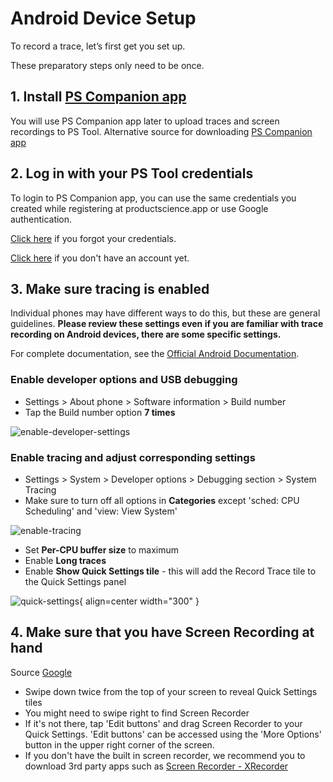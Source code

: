 # Android Device Setup

To record a trace, let’s first get you set up.

These preparatory steps only need to be once.

## 1. Install [PS Companion app](https://play.google.com/store/apps/details?id=com.ps.companion&hl=en_US&gl=US&pli=1) 

You will use PS Companion app later to upload traces and screen recordings to PS Tool.
Alternative source for downloading [PS Companion app](https://drive.google.com/file/d/19izHe6wv75Bv714KutPN8sRd4SeHZsL3/view?usp=sharing)

## 2. Log in with your PS Tool credentials

To login to PS Companion app, you can use the same credentials you created while registering at productscience.app or use Google authentication.

[Click here](https://productscience.app/recovery-token) if you forgot your credentials.

[Click here](https://productscience.app/sign-up-trial) if you don't have an account yet.

## 3. Make sure tracing is enabled
Individual phones may have different ways to do this, but these are general guidelines. **Please review these settings even if you are familiar with trace recording on Android devices, there are some specific settings.**

For complete documentation, see the [Official Android Documentation](https://developer.android.com/studio/debug/dev-options).

### Enable developer options and USB debugging

- Settings &gt; About phone &gt; Software information &gt; Build number
- Tap the Build number option __7 times__

![enable-developer-settings](../../images/dev-options.png)

### Enable tracing and adjust corresponding settings

- Settings &gt; System &gt; Developer options &gt; Debugging section &gt; System Tracing
- Make sure to turn off all options in __Categories__ except 'sched: CPU Scheduling' and 'view: View System' 

![enable-tracing](../../images/enable-tracing.png)

- Set __Per-CPU buffer size__ to maximum
- Enable __Long traces__
- Enable __Show Quick Settings tile__ - this will add the Record Trace tile to the Quick Settings panel

![quick-settings](../../images/quick-settings.png){ align=center width="300" }

## 4. Make sure that you have Screen Recording at hand

Source [Google](https://support.google.com/android/answer/9075928?hl=en)

- Swipe down twice from the top of your screen to reveal Quick Settings tiles
- You might need to swipe right to find Screen Recorder
- If it's not there, tap 'Edit buttons' and drag Screen Recorder to your Quick Settings. 'Edit buttons' can be accessed using the 'More Options' button in the upper right corner of the screen.
- If you don't have the built in screen recorder, we recommend you to download 3rd party apps such as [Screen Recorder - XRecorder](https://play.google.com/store/apps/details?id=videoeditor.videorecorder.screenrecorder&hl=en_US&gl=US)

